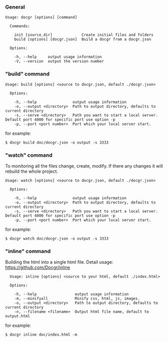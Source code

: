 ### General

```
Usage: docgr [options] [command]

  Commands:

    init [source_dir]             Create initial files and folders
    build [options] [docgr.json]  Build a docgr from a docgr.json

  Options:

    -h, --help     output usage information
    -V, --version  output the version number
```

### "build" command

```
Usage: build [options] <source to docgr.json, default ./docgr.json>

  Options:

    -h, --help                output usage information
    -o, --output <directory>  Path to output directory, defaults to current directory
    -s, --serve <directory>   Path you want to start a local server. Default port 4000 for specific port use option -p
    -p, --port <port number>  Port which your local server start.
```

for example:

```
$ docgr build doc/docgr.json -o output -s 3333
```

### "watch" command

To monitoring all the files change, create, modify. If there any changes it will rebuild the whole project.

```
Usage: watch [options] <source to docgr.json, default ./docgr.json>

  Options:

    -h, --help                output usage information
    -o, --output <directory>  Path to output directory, defaults to current directory
    -s, --serve <directory>   Path you want to start a local server. Default port 4000 for specific port use option -p
    -p, --port <port number>  Port which your local server start.
```

for example:

```
$ docgr watch doc/docgr.json -o output -s 3333
```

### "inline" command

Building the html into a single html file. Detail usage: https://github.com/Docgr/inline

```
  Usage: inline [options] <source to your html, default ./index.html>

  Options:

    -h, --help                 output usage information
    -m, --minifyall            Minify css, html, js, images.
    -o, --output <directory>   Path to output directory, defaults to current directory
    -n, --filename <filename>  Output html file name, default to output.html
```

for example:

```
$ docgr inline doc/index.html -m
```